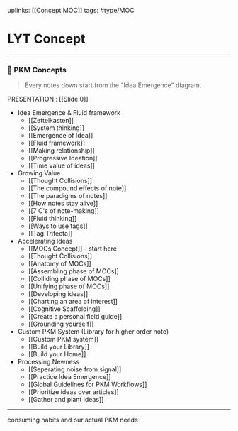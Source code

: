 uplinks: [[Concept MOC]]
tags: #type/MOC 

# LYT Concept
---
### 🧠  PKM Concepts
> Every notes down start from the "Idea Emergence" diagram.

PRESENTATION : [[Slide 0]]

- Idea Emergence & Fluid framework
	- [[Zettelkasten]]
	- [[System thinking]]
	- [[Emergence of Idea]]
	- [[Fluid framework]]
	- [[Making relationship]]
	- [[Progressive Ideation]]
	- [[Time value of ideas]]
- Growing Value
	- [[Thought Collisions]]
	- [[The compound effects of note]]
	- [[The paradigms of notes]]
	- [[How notes stay alive]]
	- [[7 C's of note-making]]
	- [[Fluid thinking]]
	- [[Ways to use tags]]
	- [[Tag Trifecta]]
- Accelerating Ideas
	- [[MOCs Concept]] - start here
	- [[Thought Collisions]]
	- [[Anatomy of MOCs]]
	- [[Assembling phase of MOCs]]
	- [[Colliding phase of MOCs]]
	- [[Unifying phase of MOCs]]
	- [[Developing ideas]]
	- [[Charting an area of interest]]
	- [[Cognitive Scaffolding]]
	- [[Create a personal field guide]]
	- [[Grounding yourself]]
- Custom PKM System (Library for higher order note)
	- [[Custom PKM system]]
	- [[Build your Library]]
	- [[Build your Home]]
- Processing Newness
	- [[Seperating noise from signal]]
	- [[Practice Idea Emergence]]
	- [[Global Guidelines for PKM Workflows]]
	- [[Prioritize ideas over articles]]
	- [[Gather and plant ideas]]

---
consuming habits and our actual PKM needs